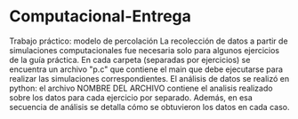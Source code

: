 # Computacional-Entrega

Trabajo práctico: modelo de percolación
La recolección de datos a partir de simulaciones computacionales fue necesaria solo para algunos ejercicios de la guía práctica. En cada carpeta (separadas por ejercicios) se encuentra un archivo "p.c" que contiene el main que debe ejecutarse para realizar las simulaciones correspondientes.
El análisis de datos se realizó en python: el archivo NOMBRE DEL ARCHIVO contiene el analisis realizado sobre los datos para cada ejercicio por separado. Además, en esa secuencia de análisis se detalla cómo se obtuvieron los datos en cada caso.
